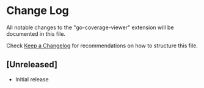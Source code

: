 # Change Log
All notable changes to the "go-coverage-viewer" extension will be documented in this file.

Check [Keep a Changelog](http://keepachangelog.com/) for recommendations on how to structure this file.

## [Unreleased]
- Initial release